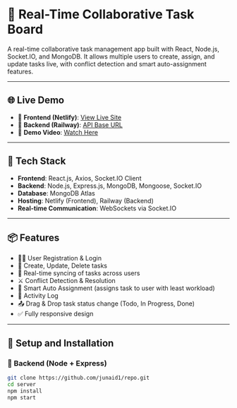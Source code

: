# 🧠 Real-Time Collaborative Task Board

A real-time collaborative task management app built with React, Node.js, Socket.IO, and MongoDB. It allows multiple users to create, assign, and update tasks live, with conflict detection and smart auto-assignment features.

---

## 🌐 Live Demo

- 🔗 **Frontend (Netlify)**: [View Live Site](https://todo-webalar.netlify.app/)
- 🔗 **Backend (Railway)**: [API Base URL](https://todo-backend-production-6db3.up.railway.app/api)
- 🎥 **Demo Video**: [Watch Here](https://drive.google.com/file/d/1CE9pxNiqwrxzwaol1hPDxd0_R-e9hVmP/view?usp=sharing)

---

## 🧰 Tech Stack

- **Frontend**: React.js, Axios, Socket.IO Client
- **Backend**: Node.js, Express.js, MongoDB, Mongoose, Socket.IO
- **Database**: MongoDB Atlas
- **Hosting**: Netlify (Frontend), Railway (Backend)
- **Real-time Communication**: WebSockets via Socket.IO

---

## 📦 Features

- 🧑‍💼 User Registration & Login
- 📝 Create, Update, Delete tasks
- 🔄 Real-time syncing of tasks across users
- ⚔️ Conflict Detection & Resolution
- 🧠 Smart Auto Assignment (assigns task to user with least workload)
- 📜 Activity Log
- 📤 Drag & Drop task status change (Todo, In Progress, Done)
- ✅ Fully responsive design

---

## 🚀 Setup and Installation

### 🔧 Backend (Node + Express)

```bash
git clone https://github.com/junaid1/repo.git
cd server
npm install
npm start

